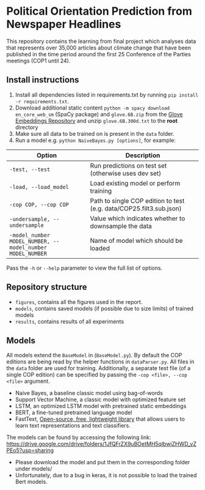 # Political Orientation Prediction from Newspaper Headlines
This repository contains the learning from final project which analyses data that represents over 35,000 articles about climate change that have been published in the time period around the first 25 Conference of the Parties meetings (COP1 until 24).

## Install instructions
1. Install all dependencies listed in requirements.txt by running `pip install -r requirements.txt`.
2. Download additional static content `python -m spacy download en_core_web_sm` (SpaCy package) and `glove.6B.zip` from the [Glove Embeddings Repository](https://github.com/stanfordnlp/GloVe) and unzip `glove.6B.300d.txt` to the <b>root</b> directory
3. Make sure all data to be trained on is present in the `data` folder.
4. Run a model e.g. `python NaiveBayes.py [options]`, for example:

Option | Description
--- | ---
`-test, --test`  | Run predictions on test set (otherwise uses dev set)
`-load, --load_model` | Load existing model or perform training
`-cop COP, --cop COP` | Path to single COP edition to test (e.g. data/COP25.filt3.sub.json)
`-undersample, --undersample` | Value which indicates whether to downsample the data
`-model_number MODEL_NUMBER, --model_number MODEL_NUMBER` | Name of model which should be loaded

Pass the `-h` or `--help` parameter to view the full list of options.

## Repository structure
- `figures`, contains all the figures used in the report.
- `models`, contains saved models (if possible due to size limits) of trained models
- `results`, contains results of all experiments

## Models
All models extend the `BaseModel` in (`BaseModel.py`). By default the COP editions are being read by the helper functions in `dataParser.py`. All files in the `data` folder are used for training. Additionally, a separate test file (of a single COP edition) can be specified by passing the `-cop <file>, --cop <file>` argument.

- Naive Bayes, a baseline classic model using bag-of-words
- Support Vector Machine, a classic model with optimized feature set
- LSTM, an optimized LSTM model with pretrained static embeddings 
- BERT, a fine-tuned pretrained language model 
- FastText, [Open-source, free, lightweight library](https://fasttext.cc/) that allows users to learn text representations and text classifiers.

The models can be found by accessing the following link: https://drive.google.com/drive/folders/1JfQFrZX9uBOetMH5qlbwjZHWD_vZPEo5?usp=sharing
- Please download the model and put them in the corresponding folder under models/
- Unfortunately, due to a bug in keras, it is not possible to load the trained Bert models. 
